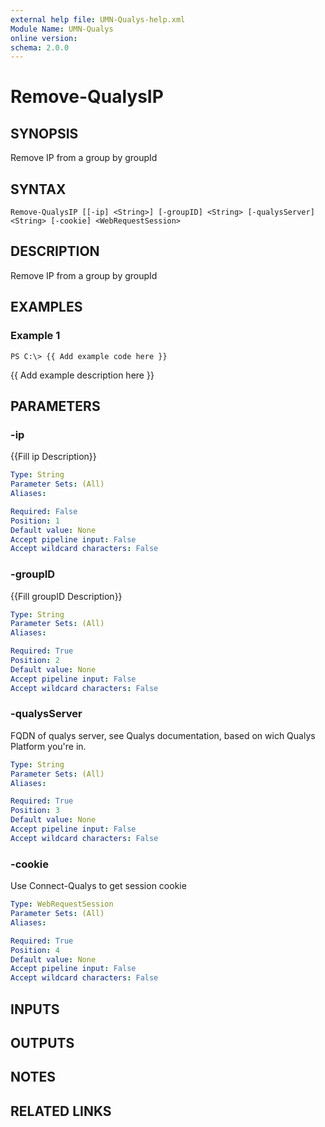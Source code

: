 ```yaml
---
external help file: UMN-Qualys-help.xml
Module Name: UMN-Qualys
online version: 
schema: 2.0.0
---
```


# Remove-QualysIP

## SYNOPSIS
Remove IP from a group by groupId

## SYNTAX

```
Remove-QualysIP [[-ip] <String>] [-groupID] <String> [-qualysServer] <String> [-cookie] <WebRequestSession>
```

## DESCRIPTION
Remove IP from a group by groupId

## EXAMPLES

### Example 1
```
PS C:\> {{ Add example code here }}
```

{{ Add example description here }}

## PARAMETERS

### -ip
{{Fill ip Description}}

```yaml
Type: String
Parameter Sets: (All)
Aliases: 

Required: False
Position: 1
Default value: None
Accept pipeline input: False
Accept wildcard characters: False
```

### -groupID
{{Fill groupID Description}}

```yaml
Type: String
Parameter Sets: (All)
Aliases: 

Required: True
Position: 2
Default value: None
Accept pipeline input: False
Accept wildcard characters: False
```

### -qualysServer
FQDN of qualys server, see Qualys documentation, based on wich Qualys Platform you're in.

```yaml
Type: String
Parameter Sets: (All)
Aliases: 

Required: True
Position: 3
Default value: None
Accept pipeline input: False
Accept wildcard characters: False
```

### -cookie
Use Connect-Qualys to get session cookie

```yaml
Type: WebRequestSession
Parameter Sets: (All)
Aliases: 

Required: True
Position: 4
Default value: None
Accept pipeline input: False
Accept wildcard characters: False
```

## INPUTS

## OUTPUTS

## NOTES

## RELATED LINKS

